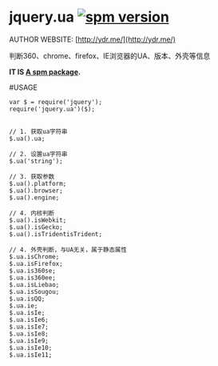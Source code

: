 # jquery.ua [![spm version](http://spmjs.io/badge/jquery.ua)](http://spmjs.io/package/jquery.ua)
AUTHOR WEBSITE: [http://ydr.me/](http://ydr.me/)

判断360、chrome、firefox、IE浏览器的UA、版本、外壳等信息

__IT IS [A spm package](http://spmjs.io/package/jquery.ua).__




#USAGE
```
var $ = require('jquery');
require('jquery.ua')($);


// 1. 获取ua字符串
$.ua().ua;

// 2. 设置ua字符串
$.ua('string');

// 3. 获取参数
$.ua().platform;
$.ua().browser;
$.ua().engine;

// 4. 内核判断
$.ua().isWebkit;
$.ua().isGecko;
$.ua().isTridentisTrident;

// 4. 外壳判断，与UA无关，属于静态属性
$.ua.isChrome;
$.ua.isFirefox;
$.ua.is360se;
$.ua.is360ee;
$.ua.isLiebao;
$.ua.isSougou;
$.ua.isQQ;
$.ua.ie;
$.ua.isIe;
$.ua.isIe6;
$.ua.isIe7;
$.ua.isIe8;
$.ua.isIe9;
$.ua.isIe10;
$.ua.isIe11;
```



